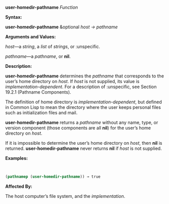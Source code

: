 **user-homedir-pathname** *Function* 



**Syntax:** 



**user-homedir-pathname** &amp;optional *host → pathname* 



**Arguments and Values:** 



*host*—a *string*, a *list* of *strings*, or :unspecific. 



*pathname*—a *pathname*, or **nil**. 



**Description:** 



**user-homedir-pathname** determines the *pathname* that corresponds to the user’s home directory on *host*. If *host* is not supplied, its value is *implementation-dependent*. For a description of :unspecific, see Section 19.2.1 (Pathname Components). 



The definition of home directory is *implementation-dependent*, but defined in Common Lisp to mean the directory where the user keeps personal files such as initialization files and mail. 



**user-homedir-pathname** returns a *pathname* without any name, type, or version component (those components are all **nil**) for the user’s home directory on *host*. 



If it is impossible to determine the user’s home directory on *host*, then **nil** is returned. **user-homedir-pathname** never returns **nil** if *host* is not supplied. 



**Examples:**
```lisp
 

(pathnamep (user-homedir-pathname)) → true 


```
**Affected By:** 



The host computer’s file system, and the *implementation*. 





